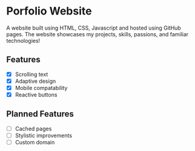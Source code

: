 # Porfolio Website
A website built using HTML, CSS, Javascript and hosted using GitHub pages. The website showcases my projects, skills, passions, and familiar technologies!

## Features
- [x] Scrolling text
- [x] Adaptive design
- [x] Mobile compatability
- [x] Reactive buttons

## Planned Features
- [ ] Cached pages
- [ ] Stylistic improvements
- [ ] Custom domain
